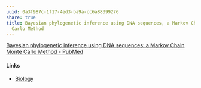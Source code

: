 ```yaml
---
uuid: 0a3f987c-1f17-4ed3-ba9a-cc6a88399276
share: true
title: Bayesian phylogenetic inference using DNA sequences, a Markov Chain Monte
  Carlo Method
---
```

[Bayesian phylogenetic inference using DNA sequences: a Markov Chain Monte Carlo Method - PubMed](https://pubmed.ncbi.nlm.nih.gov/9214744/)
#### Links

* [Biology](../89120ef6-487f-460a-8cb2-33c7ac246911)